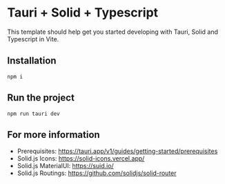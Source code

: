 # Tauri + Solid + Typescript

This template should help get you started developing with Tauri, Solid and Typescript in Vite.

## Installation

```
npm i
```

## Run the project

```
npm run tauri dev
```

## For more information

- Prerequisites:
  https://tauri.app/v1/guides/getting-started/prerequisites
- Solid.js Icons:
  https://solid-icons.vercel.app/
- Solid.js MaterialUI:
  https://suid.io/
- Solid.js Routings: https://github.com/solidjs/solid-router
